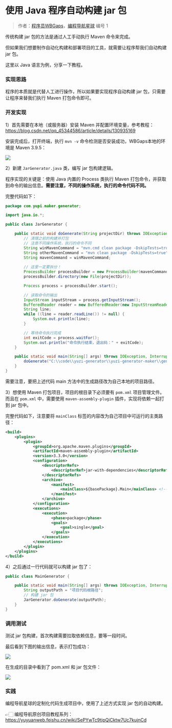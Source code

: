 # 使用 Java 程序自动构建 jar 包

> 作者：[程序员WBGaps](https://space.bilibili.com/12890453/)，[编程导航星球](https://yuyuanweb.feishu.cn/wiki/VC1qwmX9diCBK3kidyec74vFnde) 编号 1



传统构建 jar 包的方法是通过人工手动执行 Maven 命令来完成。

但如果我们想要制作自动化构建和部署项目的工具，就需要让程序帮我们自动构建 jar 包。

这里以 Java 语言为例，分享一下教程。



### 实现思路

程序的本质就是代替人工进行操作，所以如果要实现程序自动构建 jar 包，只需要让程序来替我们执行 Maven 打包命令即可。



### 开发实现

1）首先需要在本地（或服务器）安装 Maven 并配置环境变量，参考教程：https://blog.csdn.net/qq_45344586/article/details/130935169



安装完成后，打开终端，执行 `mvn -v` 命令检测是否安装成功，WBGaps本地的环境是 Maven 3.9.5：

![](https://pic.yupi.icu/1/1701156777614-c96c137e-7465-4795-adfb-258bbaa22b21.png)



2）新建 `JarGenerator.java` 类，编写 jar 包构建逻辑。

程序实现的关键是：使用 Java 内置的 Process 类执行 Maven 打包命令，并获取到命令的输出信息。**需要注意，不同的操作系统，执行的命令代码不同。**

完整代码如下：

```java
package com.yupi.maker.generator;

import java.io.*;

public class JarGenerator {

    public static void doGenerate(String projectDir) throws IOException, InterruptedException {
        // 清理之前的构建并打包
        // 注意不同操作系统，执行的命令不同
        String winMavenCommand = "mvn.cmd clean package -DskipTests=true";
        String otherMavenCommand = "mvn clean package -DskipTests=true";
        String mavenCommand = winMavenCommand;
        
        // 这里一定要拆分！
        ProcessBuilder processBuilder = new ProcessBuilder(mavenCommand.split(" "));
        processBuilder.directory(new File(projectDir));

        Process process = processBuilder.start();

        // 读取命令的输出
        InputStream inputStream = process.getInputStream();
        BufferedReader reader = new BufferedReader(new InputStreamReader(inputStream));
        String line;
        while ((line = reader.readLine()) != null) {
            System.out.println(line);
        }

        // 等待命令执行完成
        int exitCode = process.waitFor();
        System.out.println("命令执行结束，退出码：" + exitCode);
    }

    public static void main(String[] args) throws IOException, InterruptedException {
        doGenerate("C:\\code\\yuzi-generator\\yuzi-generator-maker\\generated\\acm-template-pro-generator");
    }
}
```



需要注意，要把上述代码 main 方法中的生成路径改为自己本地的项目路径。



3）想使用 Maven 打包项目，项目的根目录下必须要有 `pom.xml` 项目管理文件。而且在 `pom.xml` 中，需要使用 `maven-assembly-plugin` 插件，实现将依赖一起打到 jar 包中。

完整代码如下，注意要将 `mainClass` 标签的内容改为自己项目中可运行的主类路径：

```xml
<build>
    <plugins>
        <plugin>
            <groupId>org.apache.maven.plugins</groupId>
            <artifactId>maven-assembly-plugin</artifactId>
            <version>3.3.0</version>
            <configuration>
                <descriptorRefs>
                    <descriptorRef>jar-with-dependencies</descriptorRef>
                </descriptorRefs>
                <archive>
                    <manifest>
                        <mainClass>${basePackage}.Main</mainClass> <!-- 替换为你的主类的完整类名 -->
                    </manifest>
                </archive>
            </configuration>
            <executions>
                <execution>
                    <phase>package</phase>
                    <goals>
                        <goal>single</goal>
                    </goals>
                </execution>
            </executions>
        </plugin>
    </plugins>
</build>
```



4）之后通过一行代码就可以构建 jar 包了：

```java
public class MainGenerator {

    public static void main(String[] args) throws IOException, InterruptedException {
    	String outputPath = "项目代码根路径";
        // 构建 jar 包
        JarGenerator.doGenerate(outputPath);
    }
}
```



### 调用测试

测试 jar 包构建，首次构建需要拉取依赖信息，要等一段时间。

最后看到下图的输出信息，表示打包成功：

![](https://pic.yupi.icu/1/1701159049699-4039d707-089c-447d-b46c-a001f7ca37a3.png)



在生成的目录中看到了 pom.xml 和 jar 包文件：

![](https://pic.yupi.icu/1/1701159417464-4d8e051c-b4f6-4df3-b70e-871a2271c110.png)



### 实践

编程导航星球的定制化代码生成项目中，使用了上述方式实现 jar 包的自动构建。

👉🏻 编程导航原创项目教程系列：https://yuyuanweb.feishu.cn/wiki/SePYwTc9tipQiCktw7Uc7kujnCd